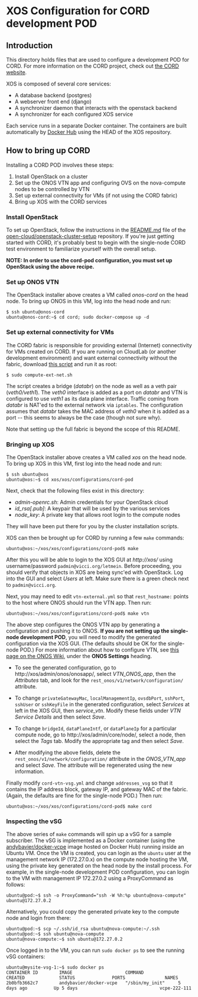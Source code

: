 # XOS Configuration for CORD development POD

## Introduction

This directory holds files that are used to configure a development POD for
CORD.  For more information on the CORD project, check out
[the CORD website](http://cord.onosproject.org/).

XOS is composed of several core services:

  * A database backend (postgres)
  * A webserver front end (django)
  * A synchronizer daemon that interacts with the openstack backend
  * A synchronizer for each configured XOS service

Each service runs in a separate Docker container.  The containers are built
automatically by [Docker Hub](https://hub.docker.com/u/xosproject/) using
the HEAD of the XOS repository.

## How to bring up CORD

Installing a CORD POD involves these steps:
 1. Install OpenStack on a cluster
 2. Set up the ONOS VTN app and configuring OVS on the nova-compute nodes to be
    controlled by VTN
 3. Set up external connectivity for VMs (if not using the CORD fabric)
 4. Bring up XOS with the CORD services

### Install OpenStack

To set up OpenStack, follow the instructions in the
[README.md](https://github.com/open-cloud/openstack-cluster-setup/blob/master/README.md)
file of the [open-cloud/openstack-cluster-setup](https://github.com/open-cloud/openstack-cluster-setup/)
repository.  If you're just getting started with CORD, it's probably best to begin with the 
single-node CORD test environment to familiarize yourself with the overall setup.

**NOTE: In order to use the cord-pod configuration, you must set up OpenStack using the above recipe.**

### Set up ONOS VTN

The OpenStack installer above creates a VM called *onos-cord* on the head node.
To bring up ONOS in this VM, log into the head node and run:
```
$ ssh ubuntu@onos-cord
ubuntu@onos-cord:~$ cd cord; sudo docker-compose up -d
```

### Set up external connectivity for VMs

The CORD fabric is responsible for providing external (Internet) connectivity
for VMs created on CORD.  If you are running on CloudLab (or another development
environment) and want external connectivity without the fabric, download [this script](https://raw.githubusercontent.com/open-cloud/openstack-cluster-setup/master/scripts/compute-ext-net.sh)
 and run it as root:
 ```
 $ sudo compute-ext-net.sh
 ```

The script creates a bridge (*databr*) on the node as well as a veth pair
(*veth0/veth1*).  The *veth0* interface is added as a port on *databr* and
VTN is configured to use *veth1* as its data plane interface.  Traffic coming
from *databr* is NAT'ed to the external network via `iptables`.  The configuration
assumes that *databr* takes the MAC address of *veth0* when it is added as a port
-- this seems to always be the case (though not sure why).

Note that setting up the full fabric is beyond the scope of this README.

### Bringing up XOS

The OpenStack installer above creates a VM called *xos* on the head node.
To bring up XOS in this VM, first log into the head node and run:
```
$ ssh ubuntu@xos
ubuntu@xos:~$ cd xos/xos/configurations/cord-pod
```

Next, check that the following files exist in this directory:

 * *admin-openrc.sh*: Admin credentials for your OpenStack cloud
 * *id_rsa[.pub]*: A keypair that will be used by the various services
 * *node_key*: A private key that allows root login to the compute nodes

They will have been put there for you by the cluster installation scripts.

XOS can then be brought up for CORD by running a few `make` commands:

```
ubuntu@xos:~/xos/xos/configurations/cord-pod$ make
```

After this you will be able to login to the XOS GUI at
*http://xos/* using username/password `padmin@vicci.org/letmein`.
Before proceeding, you should verify that objects in XOS are
being sync'ed with OpenStack.  Log into the GUI and select *Users*
at left.  Make sure there is a green check next to `padmin@vicci.org`.

Next, you may need to edit `vtn-external.yml` so that `rest_hostname:`
points to the host where ONOS should run the VTN app.  Then run:

```
ubuntu@xos:~/xos/xos/configurations/cord-pod$ make vtn
```
The above step configures the ONOS VTN app by generating a configuration
and pushing it to ONOS.  **If you are not setting up the single-node development POD**, you will 
need to modify the generated configuration via the XOS GUI. (The defaults
should be OK for the single-node POD.)  For more information
about how to configure VTN, see [this page on the ONOS Wiki](https://wiki.onosproject.org/display/ONOS/CORD+VTN),
under the **ONOS Settings** heading.   

* To see the generated configuration, go to http://xos/admin/onos/onosapp/, select
*VTN_ONOS_app*, then the *Attributes* tab, and look for the
`rest_onos/v1/network/configuration/` attribute.  

* To change `privateGatewayMac`, `localManagementIp`, `ovsdbPort`, `sshPort`, 
`sshUser` or `sshKeyFile` in the generated configuration, select *Services* at 
left in the XOS GUI, then *service_vtn*.  Modify these fields under *VTN Service Details*
and then select *Save*.

* To change `bridgeId`, `dataPlaneIntf`, or `dataPlaneIp` for a particular compute node, go to
http://xos/admin/core/node/, select a node, then select the *Tags* tab.  Modify the appropriate tag
and then select *Save*.

* After modifying the above fields, delete the `rest_onos/v1/network/configuration/` attribute
in the *ONOS_VTN_app* and select *Save*.  The attribute will be regenerated using the new information.

Finally modify `cord-vtn-vsg.yml` and change `addresses_vsg` so that it contains the IP address block,
gateway IP, and gateway MAC of the fabric.  (Again, the defaults are fine for the single-node POD.)
Then run:

```
ubuntu@xos:~/xos/xos/configurations/cord-pod$ make cord
```


### Inspecting the vSG

The above series of `make` commands will spin up a vSG for a sample subscriber.  The
vSG is implemented as a Docker container (using the
[andybavier/docker-vcpe](https://hub.docker.com/r/andybavier/docker-vcpe/) image
hosted on Docker Hub) running inside an Ubuntu VM.  Once the VM is created, you
can login as the `ubuntu` user at the management network IP (172.27.0.x) on the compute node
hosting the VM, using the private key generated on the head node by the install process.
For example, in the single-node development POD configuration, you can login to the VM
with management IP 172.27.0.2 using a ProxyCommand as follows:

```
ubuntu@pod:~$ ssh -o ProxyCommand="ssh -W %h:%p ubuntu@nova-compute" ubuntu@172.27.0.2
```

Alternatively, you could copy the generated private key to the compute node
and login from there:

```
ubuntu@pod:~$ scp ~/.ssh/id_rsa ubuntu@nova-compute:~/.ssh
ubuntu@pod:~$ ssh ubuntu@nova-compute
ubuntu@nova-compute:~$ ssh ubuntu@172.27.0.2
```

Once logged in to the VM, you can run `sudo docker ps` to see the running
vSG containers:

```
ubuntu@mysite-vsg-1:~$ sudo docker ps
CONTAINER ID        IMAGE                    COMMAND             CREATED             STATUS              PORTS               NAMES
2b0bfb3662c7        andybavier/docker-vcpe   "/sbin/my_init"     5 days ago          Up 5 days                               vcpe-222-111
```

